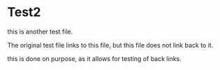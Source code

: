 # Test2

this is another test file. 

The original test file links to this file, but this file does not link back to it.

this is done on purpose, as it allows for testing of back links.
